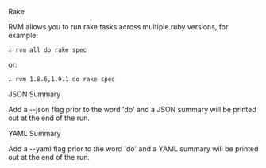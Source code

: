 Rake

  RVM allows you to run rake tasks across multiple ruby versions, for example:

    ∴ rvm all do rake spec

  or:

    ∴ rvm 1.8.6,1.9.1 do rake spec

JSON Summary

  Add a --json flag prior to the word 'do' and a JSON summary will be printed out at the end of the run.

YAML Summary

  Add a --yaml flag prior to the word 'do' and a YAML summary will be printed out at the end of the run.

